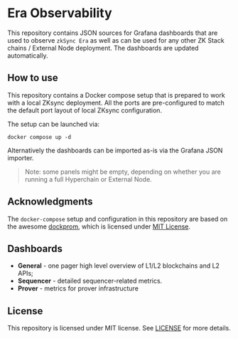 # Era Observability

This repository contains JSON sources for Grafana dashboards that are used to observe `zkSync Era` as well as can be 
used for any other ZK Stack chains / External Node deployment. The dashboards are updated automatically.

## How to use

This repository contains a Docker compose setup that is prepared to work with a local ZKsync deployment.
All the ports are pre-configured to match the default port layout of local ZKsync configuration.

The setup can be launched via:

```
docker compose up -d
```

Alternatively the dashboards can be imported as-is via the Grafana JSON importer. 

> Note: some panels might be empty, depending on whether you are running a full Hyperchain or External Node.   

## Acknowledgments

The `docker-compose` setup and configuration in this repository are based on the awesome [dockprom](https://github.com/stefanprodan/dockprom),
which is licensed under [MIT License](https://github.com/stefanprodan/dockprom/blob/master/LICENSE).

## Dashboards

* **General** - one pager high level overview of L1/L2 blockchains and L2 APIs;
* **Sequencer** - detailed sequencer-related metrics.
* **Prover** - metrics for prover infrastructure

## License

This repository is licensed under MIT license. See [LICENSE](./LICENSE) for more details.
